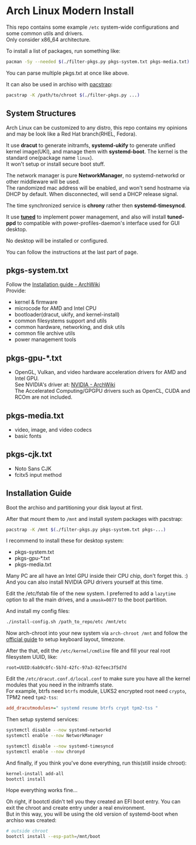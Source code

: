 # Arch Linux Modern Install

This repo contains some example `/etc` system-wide configurations and some common utils and drivers.\
Only consider x86_64 architecture.

To install a list of packages, run something like:

```bash
pacman -Sy --needed $(./filter-pkgs.py pkgs-system.txt pkgs-media.txt)
```

You can parse multiple pkgs.txt at once like above.

It can also be used in archiso with [pacstrap](https://wiki.archlinux.org/title/Pacstrap):

```bash
pacstrap -K /path/to/chroot $(./filter-pkgs.py ...)
```

## System Structures

Arch Linux can be customized to any distro, this repo contains my opinions and may be look like a Red Hat branch(RHEL, Fedora).

It use **dracut** to generate initramfs, **systemd-ukify** to generate unified kernel image(UKI), and manage them with **systemd-boot**. The kernel is the standard one(package name `linux`).\
It won't setup or install secure boot stuff.

The network manager is pure **NetworkManager**, no systemd-networkd or other middleware will be used.\
The randomized mac address will be enabled, and won't send hostname via DHCP by default. When disconnected, will send a DHCP release signal.

The time synchronized service is **chrony** rather then **systemd-timesyncd**.

It use [**tuned**](https://wiki.archlinux.org/title/TuneD) to implement power management, and also will install **tuned-ppd** to compatible with power-profiles-daemon's interface used for GUI desktop.

No desktop will be installed or configured.

You can follow the instructions at the last part of page.

## pkgs-system.txt

Follow the [Installation guide - ArchWiki](https://wiki.archlinux.org/title/Installation_guide)\
Provide:

- kernel & firmware
- microcode for AMD and Intel CPU
- bootloader(dracut, ukify, and kernel-install)
- common filesystems support and utils
- common hardware, networking, and disk utils
- common file archive utils
- power management tools

## pkgs-gpu-*.txt

- OpenGL, Vulkan, and video hardware acceleration drivers for AMD and Intel GPU.\
  See NVIDIA's driver at: [NVIDIA - ArchWiki](https://wiki.archlinux.org/title/NVIDIA)\
  The Accelerated Computing/GPGPU drivers such as OpenCL, CUDA and RCOm are not included.

## pkgs-media.txt

- video, image, and video codecs
- basic fonts

## pkgs-cjk.txt

- Noto Sans CJK
- fcitx5 input method

## Installation Guide

Boot the archiso and partitioning your disk layout at first.

After that mount them to `/mnt` and install system packages with pacstrap:

```bash
pacstrap -K /mnt $(./filter-pkgs.py pkgs-system.txt pkgs-...)
```

I recommend to install these for desktop system:

- pkgs-system.txt
- pkgs-gpu-*.txt
- pkgs-media.txt

Many PC are all have an Intel GPU inside their CPU chip, don't forget this. :)\
And you can also install NVIDIA GPU drivers yourself at this time.

Edit the /etc/fstab file of the new system. I preferred to add a `lazytime` option to all the main drives, and a `umask=0077` to the boot partition.

And install my config files:

```bash
./install-config.sh /path_to_repo/etc /mnt/etc
```

Now arch-chroot into your new system via `arch-chroot /mnt` and follow the [official guide](https://wiki.archlinux.org/title/Installation_guide) to setup keyboard layout, timezone.

After the that, edit the `/etc/kernel/cmdline` file and fill your real root filesystem UUID, like:

```text
root=UUID:6ab9c8fc-5b7d-42fc-97a3-82feec3f5d7d
```

Edit the `/etc/dracut.conf.d/local.conf` to make sure you have all the kernel modules that you need in the initramfs state.\
For example, btrfs need `btrfs` module, LUKS2 encrypted root need `crypto`, TPM2 need `tpm2-tss`:

```ini
add_dracutmodules+=" systemd resume btrfs crypt tpm2-tss "
```

Then setup systemd services:

```bash
systemctl disable --now systemd-networkd
systemctl enable --now NetworkManager

systemctl disable --now systemd-timesyncd
systemctl enable --now chronyd
```

And finally, if you think you've done everything, run this(still inside chroot):

```bash
kernel-install add-all
bootctl install
```

Hope everything works fine...

Oh right, if bootctl didn't tell you they created an EFI boot entry. You can exit the chroot and create entry under a real environment.\
But in this way, you will be using the old version of systemd-boot when archiso was created:

```bash
# outside chroot
bootctl install --esp-path=/mnt/boot
```
